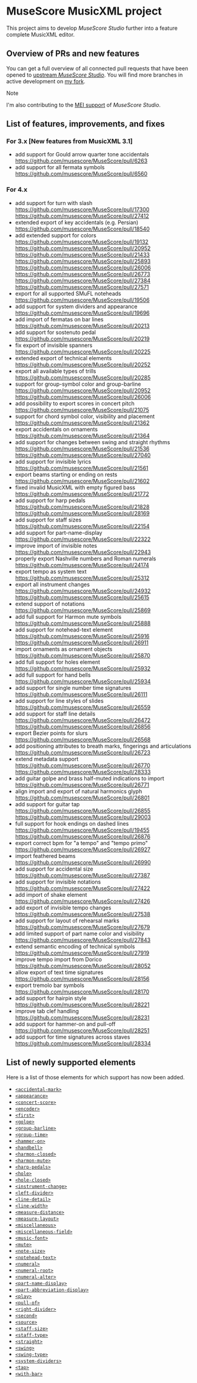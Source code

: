 # MuseScore MusicXML project

This project aims to develop _MuseScore Studio_ further into a feature complete MusicXML editor.

## Overview of PRs and new features

You can get a full overview of all connected pull requests that have been opened to [upstream _MuseScore Studio_](https://github.com/musescore/MuseScore/pulls?q=is%3Apr+author%3Arettinghaus+MusicXML).
You will find more branches in active development on [my fork](https://github.com/rettinghaus/MuseScore).

> [!NOTE]
> I'm also contributing to the [MEI support](https://github.com/musescore/MuseScore/pulls?q=is%3Apr+author%3Arettinghaus+MEI) of _MuseScore Studio_.

## List of features, improvements, and fixes

### For 3.x [New features from MusicXML 3.1]

* add support for Gould arrow quarter tone accidentals
<https://github.com/musescore/MuseScore/pull/6263>
* add support for all fermata symbols
<https://github.com/musescore/MuseScore/pull/6560>

### For 4.x

* add support for turn with slash  
<https://github.com/musescore/MuseScore/pull/17300>
<https://github.com/musescore/MuseScore/pull/27412>
* extended export of key accidentals (e.g. Persian)
<https://github.com/musescore/MuseScore/pull/18540>
* add extended support for colors  
<https://github.com/musescore/MuseScore/pull/19132>
<https://github.com/musescore/MuseScore/pull/20952>
<https://github.com/musescore/MuseScore/pull/21433>
<https://github.com/musescore/MuseScore/pull/25893>
<https://github.com/musescore/MuseScore/pull/26006>
<https://github.com/musescore/MuseScore/pull/26773>
<https://github.com/musescore/MuseScore/pull/27384>
<https://github.com/musescore/MuseScore/pull/27571>
* export for all supported SMuFL noteheads
<https://github.com/musescore/MuseScore/pull/19506>
* add support for system dividers and appearance
<https://github.com/musescore/MuseScore/pull/19696>
* add import of fermatas on bar lines
<https://github.com/musescore/MuseScore/pull/20213>
* add support for sostenuto pedal
<https://github.com/musescore/MuseScore/pull/20219>
* fix export of invisible spanners
<https://github.com/musescore/MuseScore/pull/20225>
* extended export of technical elements
<https://github.com/musescore/MuseScore/pull/20252>
* export all available types of trills
<https://github.com/musescore/MuseScore/pull/20285>
* support for group-symbol color and group-barline  
<https://github.com/musescore/MuseScore/pull/20952>
<https://github.com/musescore/MuseScore/pull/26006>
* add possibility to export scores in concert pitch
<https://github.com/musescore/MuseScore/pull/21075>
* support for chord symbol color, visibility and placement
<https://github.com/musescore/MuseScore/pull/21362>
* export accidentals on ornaments
<https://github.com/musescore/MuseScore/pull/21364>
* add support for changes between swing and straight rhythms  
<https://github.com/musescore/MuseScore/pull/21536>
<https://github.com/musescore/MuseScore/pull/27040>
* add support for invisible lyrics
<https://github.com/musescore/MuseScore/pull/21561>
* export beams starting or ending on rests
<https://github.com/musescore/MuseScore/pull/21602>
* fixed invalid MusicXML with empty figured bass
<https://github.com/musescore/MuseScore/pull/21772>
* add support for harp pedals  
<https://github.com/musescore/MuseScore/pull/21828>
<https://github.com/musescore/MuseScore/pull/28169>
* add support for staff sizes
<https://github.com/musescore/MuseScore/pull/22154>
* add support for part-name-display
<https://github.com/musescore/MuseScore/pull/22322>
* improve import of invisible notes
<https://github.com/musescore/MuseScore/pull/22943>
* properly export Nashville numbers and Roman numerals
<https://github.com/musescore/MuseScore/pull/24174>
* export tempo as system text
<https://github.com/musescore/MuseScore/pull/25312>
* export all instrument changes  
<https://github.com/musescore/MuseScore/pull/24932>
<https://github.com/musescore/MuseScore/pull/25615>
* extend support of notations
<https://github.com/musescore/MuseScore/pull/25869>
* add full support for Harmon mute symbols
<https://github.com/musescore/MuseScore/pull/25888>
* add support for notehead-text element  
<https://github.com/musescore/MuseScore/pull/25916>
<https://github.com/musescore/MuseScore/pull/26911>
* import ornaments as ornament objects
<https://github.com/musescore/MuseScore/pull/25870>
* add full support for holes element
<https://github.com/musescore/MuseScore/pull/25932>
* add full support for hand bells
<https://github.com/musescore/MuseScore/pull/25934>
* add support for single number time signatures
<https://github.com/musescore/MuseScore/pull/26111>
* add support for line styles of slides
<https://github.com/musescore/MuseScore/pull/26559>
* add support for staff line details  
<https://github.com/musescore/MuseScore/pull/26472>
<https://github.com/musescore/MuseScore/pull/26856>
* export Bezier points for slurs
<https://github.com/musescore/MuseScore/pull/26568>
* add positioning attributes to breath marks, fingerings and articulations
<https://github.com/musescore/MuseScore/pull/26723>
* extend metadata support
<https://github.com/musescore/MuseScore/pull/26770>
<https://github.com/musescore/MuseScore/pull/28333>
* add guitar golpe and brass half-muted indications to import
<https://github.com/musescore/MuseScore/pull/26771>
* align import and export of natural harmonics glyph
<https://github.com/musescore/MuseScore/pull/26801>
* add support for guitar tap
<https://github.com/musescore/MuseScore/pull/26855>
<https://github.com/musescore/MuseScore/pull/29003>
* full support for hook endings on dashed lines  
<https://github.com/musescore/MuseScore/pull/19455>
<https://github.com/musescore/MuseScore/pull/26876>
* export correct bpm for "a tempo" and "tempo primo"
<https://github.com/musescore/MuseScore/pull/26927>
* import feathered beams
<https://github.com/musescore/MuseScore/pull/26990>
* add support for accidental size
<https://github.com/musescore/MuseScore/pull/27387>
* add support for invisible notations
<https://github.com/musescore/MuseScore/pull/27422>
* add import of shake element
<https://github.com/musescore/MuseScore/pull/27426>
* add export of invisible tempo changes
<https://github.com/musescore/MuseScore/pull/27538>
* add support for layout of rehearsal marks
<https://github.com/musescore/MuseScore/pull/27679>
* add limited support of part name color and visibility
<https://github.com/musescore/MuseScore/pull/27843>
* extend semantic encoding of technical symbols
<https://github.com/musescore/MuseScore/pull/27919>
* improve tempo import from Dorico
<https://github.com/musescore/MuseScore/pull/28052>
* allow export of text time signatures
<https://github.com/musescore/MuseScore/pull/28156>
* export tremolo bar symbols
<https://github.com/musescore/MuseScore/pull/28170>
* add support for hairpin style
<https://github.com/musescore/MuseScore/pull/28221>
* improve tab clef handling
<https://github.com/musescore/MuseScore/pull/28231>
* add support for hammer-on and pull-off
<https://github.com/musescore/MuseScore/pull/28251>
* add support for time signatures across staves
<https://github.com/musescore/MuseScore/pull/28334>

## List of newly supported elements

Here is a list of those elements for which support has now been added.

* [`<accidental-mark>`](https://www.w3.org/2021/06/musicxml40/musicxml-reference/elements/accidental-mark/)
* [`<appearance>`](https://www.w3.org/2021/06/musicxml40/musicxml-reference/elements/appearance/)
* [`<concert-score>`](https://www.w3.org/2021/06/musicxml40/musicxml-reference/concert-score/appearance/)
* [`<encoder>`](https://www.w3.org/2021/06/musicxml40/musicxml-reference/elements/encoder/)
* [`<first>`](https://www.w3.org/2021/06/musicxml40/musicxml-reference/elements/first/)
* [`<golpe>`](https://www.w3.org/2021/06/musicxml40/musicxml-reference/elements/golpe/)
* [`<group-barline>`](https://www.w3.org/2021/06/musicxml40/musicxml-reference/elements/group-barline/)
* [`<group-time>`](https://www.w3.org/2021/06/musicxml40/musicxml-reference/elements/group-time/)
* [`<hammer-on>`](https://www.w3.org/2021/06/musicxml40/musicxml-reference/elements/hammer-on/)
* [`<handbell>`](https://www.w3.org/2021/06/musicxml40/musicxml-reference/elements/handbell/)
* [`<harmon-closed>`](https://www.w3.org/2021/06/musicxml40/musicxml-reference/elements/harmon-closed/)
* [`<harmon-mute>`](https://www.w3.org/2021/06/musicxml40/musicxml-reference/elements/harmon-mute/)
* [`<harp-pedals>`](https://www.w3.org/2021/06/musicxml40/musicxml-reference/elements/harp-pedals/)
* [`<hole>`](https://www.w3.org/2021/06/musicxml40/musicxml-reference/elements/hole/)
* [`<hole-closed>`](https://www.w3.org/2021/06/musicxml40/musicxml-reference/elements/hole-closed/)
* [`<instrument-change>`](https://www.w3.org/2021/06/musicxml40/musicxml-reference/elements/instrument-change/)
* [`<left-divider>`](https://www.w3.org/2021/06/musicxml40/musicxml-reference/elements/left-divider/)
* [`<line-detail>`](https://www.w3.org/2021/06/musicxml40/musicxml-reference/elements/line-detail/)
* [`<line-width>`](https://www.w3.org/2021/06/musicxml40/musicxml-reference/elements/line-width/)
* [`<measure-distance>`](https://www.w3.org/2021/06/musicxml40/musicxml-reference/elements/measure-distance/)
* [`<measure-layout>`](https://www.w3.org/2021/06/musicxml40/musicxml-reference/elements/measure-layout/)
* [`<miscellaneous>`](https://www.w3.org/2021/06/musicxml40/musicxml-reference/elements/miscellaneous/)
* [`<miscellaneous-field>`](https://www.w3.org/2021/06/musicxml40/musicxml-reference/elements/miscellaneous-field/)
* [`<music-font>`](https://www.w3.org/2021/06/musicxml40/musicxml-reference/elements/music-font/)
* [`<mute>`](https://www.w3.org/2021/06/musicxml40/musicxml-reference/elements/mute/)
* [`<note-size>`](https://www.w3.org/2021/06/musicxml40/musicxml-reference/elements/note-size/)
* [`<notehead-text>`](https://www.w3.org/2021/06/musicxml40/musicxml-reference/elements/notehead-text/)
* [`<numeral>`](https://www.w3.org/2021/06/musicxml40/musicxml-reference/elements/numeral/)
* [`<numeral-root>`](https://www.w3.org/2021/06/musicxml40/musicxml-reference/elements/numeral-root/)
* [`<numeral-alter>`](https://www.w3.org/2021/06/musicxml40/musicxml-reference/elements/numeral-alter/)
* [`<part-name-display>`](https://www.w3.org/2021/06/musicxml40/musicxml-reference/elements/part-name-display/)
* [`<part-abbreviation-display>`](https://www.w3.org/2021/06/musicxml40/musicxml-reference/elements/part-abbreviation-display/)
* [`<play>`](https://www.w3.org/2021/06/musicxml40/musicxml-reference/elements/play/)
* [`<pull-of>`](https://www.w3.org/2021/06/musicxml40/musicxml-reference/elements/pull-of/)
* [`<right-divider>`](https://www.w3.org/2021/06/musicxml40/musicxml-reference/elements/right-divider/)
* [`<second>`](https://www.w3.org/2021/06/musicxml40/musicxml-reference/elements/second/)
* [`<source>`](https://www.w3.org/2021/06/musicxml40/musicxml-reference/elements/source/)
* [`<staff-size>`](https://www.w3.org/2021/06/musicxml40/musicxml-reference/elements/staff-size/)
* [`<staff-type>`](https://www.w3.org/2021/06/musicxml40/musicxml-reference/elements/staff-type/)
* [`<straight>`](https://www.w3.org/2021/06/musicxml40/musicxml-reference/elements/straight/)
* [`<swing>`](https://www.w3.org/2021/06/musicxml40/musicxml-reference/elements/swing/)
* [`<swing-type>`](https://www.w3.org/2021/06/musicxml40/musicxml-reference/elements/swing-type/)
* [`<system-dividers>`](https://www.w3.org/2021/06/musicxml40/musicxml-reference/elements/system-dividers/)
* [`<tap>`](https://www.w3.org/2021/06/musicxml40/musicxml-reference/elements/tap/)
* [`<with-bar>`](https://www.w3.org/2021/06/musicxml40/musicxml-reference/elements/with-bar/)
